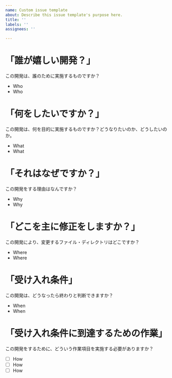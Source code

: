 ```yaml
---
name: Custom issue template
about: Describe this issue template's purpose here.
title: ''
labels: ''
assignees: ''

---
```


# 「誰が嬉しい開発？」
この開発は、誰のために実施するものですか？
* Who
* Who

# 「何をしたいですか？」
この開発は、何を目的に実施するものですか？どうなりたいのか、どうしたいのか。
* What
* What

# 「それはなぜですか？」
この開発をする理由はなんですか？
* Why
* Why

# 「どこを主に修正をしますか？」
この開発により、変更するファイル・ディレクトリはどこですか？
* Where
* Where

# 「受け入れ条件」
この開発は、どうなったら終わりと判断できますか？
* When
* When

# 「受け入れ条件に到達するための作業」
この開発をするために、どういう作業項目を実施する必要がありますか？
* [ ] How
* [ ] How
* [ ] How
